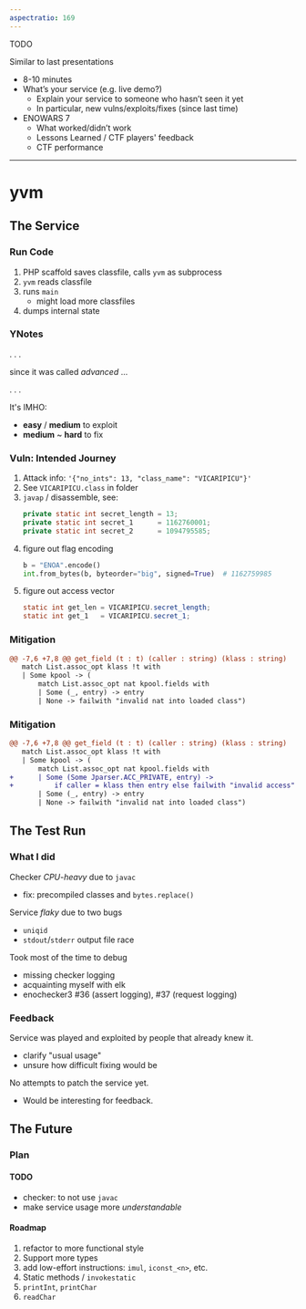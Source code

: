 ```yaml
---
aspectratio: 169
---
```


TODO

Similar to last presentations

- 8-10 minutes
- What’s your service (e.g. live demo?)
    - Explain your service to someone who hasn’t seen it yet
    - In particular, new vulns/exploits/fixes (since last time)
- ENOWARS 7
    - What worked/didn’t work
    - Lessons Learned / CTF players' feedback
    - CTF performance

---

# yvm

## The Service

### Run Code

1. PHP scaffold saves classfile, calls `yvm` as subprocess
1. `yvm` reads classfile
1. runs `main`
    - might load more classfiles
1. dumps internal state

### YNotes


. . .

since it was called _advanced_ ...

. . .

It's IMHO:

- __easy__ / __medium__ to exploit
- __medium__ ~ __hard__ to fix


### Vuln: Intended Journey

1. Attack info: `'{"no_ints": 13, "class_name": "VICARIPICU"}'`
1. See `VICARIPICU.class` in folder
1. `javap` / disassemble, see:
   ```java
   private static int secret_length = 13;
   private static int secret_1      = 1162760001;
   private static int secret_2      = 1094795585;
   ```
1. figure out flag encoding
   ```python
   b = "ENOA".encode()
   int.from_bytes(b, byteorder="big", signed=True)  # 1162759985
   ```
1. figure out access vector
   ```java
   static int get_len = VICARIPICU.secret_length;
   static int get_1   = VICARIPICU.secret_1;
   ```

### Mitigation

```diff
@@ -7,6 +7,8 @@ get_field (t : t) (caller : string) (klass : string)
   match List.assoc_opt klass !t with
   | Some kpool -> (
       match List.assoc_opt nat kpool.fields with
       | Some (_, entry) -> entry
       | None -> failwith "invalid nat into loaded class")
```

### Mitigation

```diff
@@ -7,6 +7,8 @@ get_field (t : t) (caller : string) (klass : string)
   match List.assoc_opt klass !t with
   | Some kpool -> (
       match List.assoc_opt nat kpool.fields with
+      | Some (Some Jparser.ACC_PRIVATE, entry) ->
+          if caller = klass then entry else failwith "invalid access"
       | Some (_, entry) -> entry
       | None -> failwith "invalid nat into loaded class")
```

## The Test Run

### What I did

Checker _CPU-heavy_ due to `javac`

- fix: precompiled classes and `bytes.replace()`

Service _flaky_ due to two bugs

- `uniqid`
- `stdout`/`stderr` output file race

Took most of the time to debug

- missing checker logging
- acquainting myself with elk
- enochecker3 #36 (assert logging), #37 (request logging)

### Feedback

Service was played and exploited by people that already knew it.

- clarify "usual usage"
- unsure how difficult fixing would be

No attempts to patch the service yet.

- Would be interesting for feedback.

## The Future

### Plan

#### TODO

- checker: to not use `javac`
- make service usage more _understandable_

#### Roadmap

1. refactor to more functional style
1. Support more types
1. add low-effort instructions: `imul`, `iconst_<n>`, etc.
1. Static methods / `invokestatic`
1. `printInt`, `printChar`
1. `readChar`
